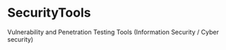 # SecurityTools
Vulnerability and Penetration Testing Tools (Information Security / Cyber security)
